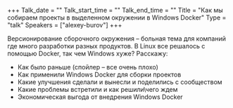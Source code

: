 +++
Talk_date = ""
Talk_start_time = ""
Talk_end_time = ""
Title = "Как мы собираем проекты в выделенном окружении в Windows Docker"
Type = "talk"
Speakers = ["alexey-burov"]
+++

Версионирование сборочного окружения – больная тема для компаний где много разработки разных продуктов. В Linux все решалось с помощью Docker, так чем Windows хуже? Расскажу:

- Как было раньше (спойлер – все очень плохо)
- Как применили Windows Docker для сборки проектов
- Какие улучшения сделали и вынесли и поделились с сообществом
- Какие проблемы встретили и как решили\чего ждем
- Экономическая выгода от внедрения Windows Docker 
